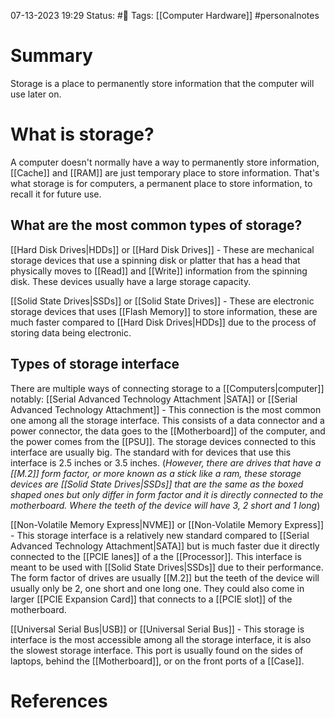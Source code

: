 07-13-2023 19:29
Status: #📄
Tags: [[Computer Hardware]] #personalnotes 

# Summary 
Storage is a place to permanently store information that the computer will use later on.

# What is storage? 
A computer doesn't normally have a way to permanently store information, [[Cache]] and [[RAM]] are just temporary place to store information. That's what storage is for computers, a permanent place to store information, to recall it for future use.

## What are the most common types of storage?
[[Hard Disk Drives|HDDs]] or [[Hard Disk Drives]] - These are mechanical storage devices that use a spinning disk or platter that has a head that physically moves to [[Read]] and [[Write]] information from the spinning disk. These devices usually have a large storage capacity.

[[Solid State Drives|SSDs]] or [[Solid State Drives]] - These are electronic storage devices that uses [[Flash Memory]] to store information, these are much faster compared to [[Hard Disk Drives|HDDs]] due to the process of storing data being electronic.

## Types of storage interface
There are multiple ways of connecting storage to a [[Computers|computer]] notably:
[[Serial Advanced Technology Attachment |SATA]] or [[Serial Advanced Technology Attachment]] - This connection is the most common one among all the storage interface. This consists of a data connector and a power connector, the data goes to the [[Motherboard]] of the computer, and the power comes from the [[PSU]]. The storage devices connected to this interface are usually big. The standard with for devices that use this interface is 2.5 inches or 3.5 inches. (*However, there are drives that have a [[M.2]] form factor, or more known as a stick like a ram, these storage devices are [[Solid State Drives|SSDs]] that are the same as the boxed shaped ones but only differ in form factor and it is directly connected to the motherboard. Where the teeth of the device will have 3, 2 short and 1 long*)

[[Non-Volatile Memory Express|NVME]] or [[Non-Volatile Memory Express]] - This storage interface is a relatively new standard compared to [[Serial Advanced Technology Attachment|SATA]] but is much faster due it directly connected to the [[PCIE lanes]] of a the [[Processor]]. This interface is meant to be used with [[Solid State Drives|SSDs]] due to their performance. The form factor of drives are usually [[M.2]] but the teeth of the device will usually only be 2, one short and one long one. They could also come in larger [[PCIE Expansion Card]] that connects to a [[PCIE slot]] of the motherboard. 

[[Universal Serial Bus|USB]] or [[Universal Serial Bus]] - This storage is interface is the most accessible among all the storage interface, it is also the slowest storage interface. This port is usually found on the sides of laptops, behind the [[Motherboard]], or on the front ports of a [[Case]]. 



# References
